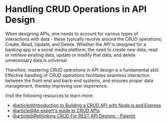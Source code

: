 # Handling CRUD Operations in API Design

When designing APIs, one needs to account for various types of interactions with data - these typically revolve around the CRUD operations; Create, Read, Update, and Delete. Whether the API is designed for a banking app or a social media platform, the need to create new data, read or retrieve existing data, update or modify that data, and delete unnecessary data is universal.

Therefore, mastering CRUD operations in API design is a fundamental skill. Effective handling of CRUD operations facilitates seamless interaction between the front-end and back-end systems, and ensures proper data management, thereby improving user experience.

Visit the following resources to learn more:

- [@article@Introduction to Building a CRUD API with Node.js and Express](https://www.split.io/blog/introduction-to-building-a-crud-api-with-node-js-and-express/)
- [@article@An expert's guide to CRUD APIs](https://www.forestadmin.com/blog/an-experts-guide-to-crud-apis-designing-a-robust-one/)
- [@article@Rethinking CRUD For REST API Designs - Palentir](https://blog.palantir.com/rethinking-crud-for-rest-api-designs-a2a8287dc2af)